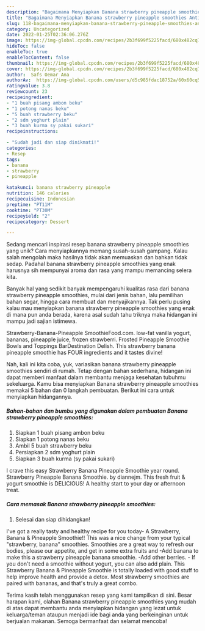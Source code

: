 ```yaml
---
description: "Bagaimana Menyiapkan Banana strawberry pineapple smoothies Anti Gagal"
title: "Bagaimana Menyiapkan Banana strawberry pineapple smoothies Anti Gagal"
slug: 118-bagaimana-menyiapkan-banana-strawberry-pineapple-smoothies-anti-gagal
category: Uncategorized
date: 2022-01-25T02:36:06.276Z
image: https://img-global.cpcdn.com/recipes/2b3f699f5225facd/680x482cq70/banana-strawberry-pineapple-smoothies-foto-resep-utama.jpg
hideToc: false
enableToc: true
enableTocContent: false
thumbnail: https://img-global.cpcdn.com/recipes/2b3f699f5225facd/680x482cq70/banana-strawberry-pineapple-smoothies-foto-resep-utama.jpg
cover: https://img-global.cpcdn.com/recipes/2b3f699f5225facd/680x482cq70/banana-strawberry-pineapple-smoothies-foto-resep-utama.jpg
author:  Safs Oemar Ana
authorAv:  https://img-global.cpcdn.com/users/d5c985fdac18752a/60x60cq50/avatar.jpg
ratingvalue: 3.8
reviewcount: 23
recipeingredient:
- "1 buah pisang ambon beku"
- "1 potong nanas beku"
- "5 buah strawberry beku"
- "2 sdm yoghurt plain"
- "3 buah kurma sy pakai sukari"
recipeinstructions:

- "Sudah jadi dan siap dinikmati!"
categories:
- Resep
tags:
- banana
- strawberry
- pineapple

katakunci: banana strawberry pineapple 
nutrition: 146 calories
recipecuisine: Indonesian
preptime: "PT11M"
cooktime: "PT30M"
recipeyield: "2"
recipecategory: Dessert

---
```



Sedang mencari inspirasi resep banana strawberry pineapple smoothies yang unik? Cara menyiapkannya memang susah-susah gampang. Kalau salah mengolah maka hasilnya tidak akan memuaskan dan bahkan tidak sedap. Padahal banana strawberry pineapple smoothies yang enak harusnya sih mempunyai aroma dan rasa yang mampu memancing selera kita.


Banyak hal yang sedikit banyak mempengaruhi kualitas rasa dari banana strawberry pineapple smoothies, mulai dari jenis bahan, lalu pemilihan bahan segar, hingga cara membuat dan menyajikannya. Tak perlu pusing kalau mau menyiapkan banana strawberry pineapple smoothies yang enak di mana pun anda berada, karena asal sudah tahu triknya maka hidangan ini mampu jadi sajian istimewa.

Strawberry-Banana-Pineapple SmoothieFood.com. low-fat vanilla yogurt, bananas, pineapple juice, frozen strawberri. Frosted Pineapple Smoothie Bowls and Toppings BarDestination Delish. This strawberry banana pineapple smoothie has FOUR ingredients and it tastes divine!


Nah, kali ini kita coba, yuk, variasikan banana strawberry pineapple smoothies sendiri di rumah. Tetap dengan bahan sederhana, hidangan ini dapat memberi manfaat dalam membantu menjaga kesehatan tubuhmu sekeluarga. Kamu bisa menyiapkan Banana strawberry pineapple smoothies memakai 5 bahan dan 0 langkah pembuatan. Berikut ini cara untuk menyiapkan hidangannya.

<!--inarticleads1-->

##### Bahan-bahan dan bumbu yang digunakan dalam pembuatan Banana strawberry pineapple smoothies:

1. Siapkan 1 buah pisang ambon beku
1. Siapkan 1 potong nanas beku
1. Ambil 5 buah strawberry beku
1. Persiapkan 2 sdm yoghurt plain
1. Siapkan 3 buah kurma (sy pakai sukari)


I crave this easy Strawberry Banana Pineapple Smoothie year round. Strawberry Pineapple Banana Smoothie. by diannejm. This fresh fruit &amp; yogurt smoothie is DELICIOUS! A healthy start to your day or afternoon treat. 

<!--inarticleads2-->

##### Cara memasak Banana strawberry pineapple smoothies:


1. Selesai dan siap dihidangkan!

I&#39;ve got a really tasty and healthy recipe for you today- A Strawberry, Banana &amp; Pineapple Smoothie!! This was a nice change from your typical &#34;strawberry, banana&#34; smoothies. Smoothies are a great way to refresh our bodies, please our appetite, and get in some extra fruits and -Add banana to make this a strawberry pineapple banana smoothie. -Add other berries. - If you don&#39;t need a smoothie without yogurt, you can also add plain. This Strawberry Banana &amp; Pineapple Smoothie is totally loaded with good stuff to help improve health and provide a detox. Most strawberry smoothies are paired with bananas, and that&#39;s truly a great combo. 

Terima kasih telah menggunakan resep yang kami tampilkan di sini. Besar harapan kami, olahan Banana strawberry pineapple smoothies yang mudah di atas dapat membantu anda menyiapkan hidangan yang lezat untuk keluarga/teman ataupun menjadi ide bagi anda yang berkeinginan untuk berjualan makanan. Semoga bermanfaat dan selamat mencoba!
